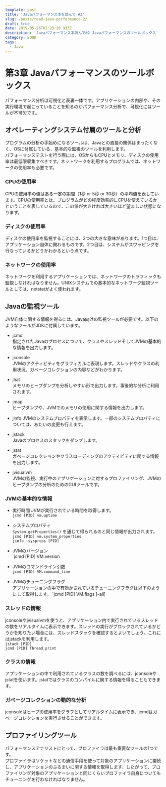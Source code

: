 ```yaml
---
template: post
title: 'Javaパフォーマンス本を読んで #2'
slug: /posts/read-java-performance-2/
draft: true
date: 2019-05-26T02:23:20.933Z
description: 'Javaパフォーマンス本読んで#2 Javaパフォーマンスのツールボックス'
category: BOOK
tags:
  - Java
---
```

# 第3章 Javaパフォーマンスのツールボックス
パフォーマンス分析は可視化と表裏一体です。アプリケーションの内部や、その実行環境で起こっていることを知るのがパフォーマンス分析で、可視化にはツールが不可欠です。

## オペレーティングシステム付属のツールと分析
プログラムの分析の手始めになるツールは、Javaとの直接の関係はまったくなく、OSに付属している、基本的な監視のツールを利用します。  
パフォーマンステストを行う際には、OSからもCPUとメモリ、ディスクの使用率は最低限収集すべきです。ネットワークを利用するプログラムでは、ネットワークの使用率も必要です。

### CPUの使用率
CPUの使用率の値はある一定の期間（1秒 or 5秒 or 30秒）の平均値を表しています。CPUの使用率とは、プログラムがどの程度効率的にCPUを使えているかということを表しているので、この値が大きければ大きいほど望ましい状態になります。

### ディスクの使用率
ディスクの使用率を監視することには、2つの大きな意味があります。1つ目は、アプリケーション自体に関わるものです。2つ目は、システムがスワッピングを行なっているかどうかわかるという点です。

### ネットワークの使用率
ネットワークを利用するアプリケーションでは、ネットワークのトラフィックも監視しなければなりません。UNIXシステムでの基本的なネットワーク監視ツールとしては、netstatがよく使われます。

## Javaの監視ツール
JVM自体に関する情報を得るには、Java向けの監視ツールが必要です。以下のようなツールがJDKに付属しています。
- jcmd  
指定されたJavaのプロセスについて、クラスやスレッドそしてJVMの基本的な情報を出力します。

- jconsole  
JVMのアクティビティをグラフィカルに表現します。スレッドやクラスの利用状況、ガベージコレクションの内容などがわかります。

- jhat  
メモリのヒープダンプを分析しやすい形で出力します。事後的な分析に利用されます。

- jmap  
ヒープダンプや、JVMでのメモリの使用に関する情報を出力します。

- jinfo
JVMのシステムプロパティを表示します。一部のシステムプロパティについては、あたいの変更も行えます。

- jstack  
Javaのプロセスのスタックをダンプします。

- jstat  
ガベージコレクションやクラスローディングのアクティビティに関する情報を出力します。

- jvisualvm  
JVMの監視、実行中のアプリケーションに対するプロファイリング、JVMのヒープダンプの分析のためのGUIツールです。

### JVMの基本的な情報
- 実行時間
JVMが実行されている時間を取得します。  
`jcmd [PID] vm.uptime`  

- システムプロパティ  
`System.getProperties()` を通じて得られるのと同じ情報が出力されます。  
`jcmd [PID] vm.system_properties`  
`jinfo -sysprops [PID]`

- JVMのバージョン  
`jcmd [PID] VM.version

- JVMのコマンドライン引数  
`jcmd [PID] VM.command_line`

- JVMのチューニングフラグ  
アプリケーションの中で有効かされているチューニングフラグは以下のようにして取得します。
`jcmd [PID] VM.flags [-all]

### スレッドの情報
jconsoleやjvisualvmを使うと、アプリケーション内で実行されているスレッドの数をリアルタイムに表示できます。スレッドの実行がブロックされているかどうかを知りたい場合には、スレッドスタックを確認するとよいでしょう。これにはjstackを利用します。  
`jstack [PID]`  
`jcmd [PID] Thread.print`  

### クラスの情報
アプリケーションの中で利用されているクラスの数を調べるには、jconsoleやjstatを使います。jstatではクラスのコンパイルに関する情報を得ることもできます。

### ガベージコレクションの動的な分析
jconsoleはヒープの使用率をグラフとしてリアルタイムに表示でき、jcmdはガベージコレクションを実行させることができます。

## プロファイリングツール
パフォーマンスアナリストにとって、プロファイラは最も重要なツールの1つです。  
プロファイラはソケットなどの通信手段を使って対象のアプリケーションに接続し、アプリケーションのふるまいに関する情報を取得します。したがって、プロファイリング対象のアプリケーションと同じくらいプロファイラ自身についてもチューニングを行わなければなりません。

## 
